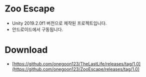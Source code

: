 # Zoo Escape
+ Unity 2019.2.0f1 버전으로 제작된 프로젝트입니다.
+ 안드로이드에서 구동됩니다.
# Download
+ [https://github.com/onegoon123/TheLastLife/releases/tag/1.0](https://github.com/onegoon123/ZooEscape/releases/tag/1.0)
